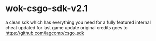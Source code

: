# wok-csgo-sdk-v2.1
a clean sdk which has everything you need for a fully featured internal cheat
updated for last game update
original credits goes to https://github.com/lagcomp/csgo_sdk
